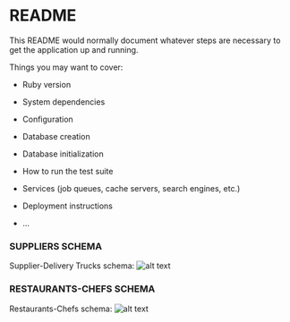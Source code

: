 # README

This README would normally document whatever steps are necessary to get the
application up and running.

Things you may want to cover:

* Ruby version

* System dependencies

* Configuration

* Database creation

* Database initialization

* How to run the test suite

* Services (job queues, cache servers, search engines, etc.)

* Deployment instructions

* ...

### SUPPLIERS SCHEMA
Supplier-Delivery Trucks schema:
![alt text][logo]

[logo]: https://github.com/denverdevelopments/relational_rails/blob/ed4bef08371cda30cfd08bde06457471090b89eb/Relational%20Rails%20Tables.png


### RESTAURANTS-CHEFS SCHEMA
Restaurants-Chefs schema:
![alt text][logo]

[logo]: https://github.com/denverdevelopments/relational_rails/blob/4a935ffdffeab836bf990057f3b1a887e5d7602f/21_RR-restuarants-schema.png "Schema 2"

